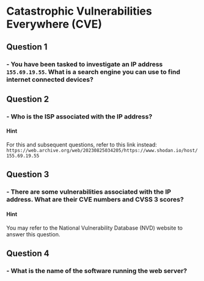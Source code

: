 # Catastrophic Vulnerabilities Everywhere (CVE)

## Question 1
### - You have been tasked to investigate an IP address `155.69.19.55`. What is a search engine you can use to find internet connected devices?

## Question 2
### - Who is the ISP associated with the IP address?

#### Hint
For this and subsequent questions, refer to this link instead: `https://web.archive.org/web/20230825034205/https://www.shodan.io/host/155.69.19.55`

## Question 3
### - There are some vulnerabilities associated with the IP address. What are their CVE numbers and CVSS 3 scores?

#### Hint
You may refer to the National Vulnerability Database (NVD) website to answer this question.

## Question 4
### - What is the name of the software running the web server?